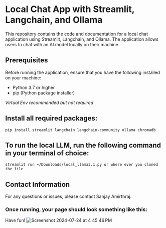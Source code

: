 # **Local Chat App with Streamlit, Langchain, and Ollama**
This repository contains the code and documentation for a local chat application using Streamlit, Langchain, and Ollama. The application allows users to chat with an AI model locally on their machine.



## **Prerequisites**
Before running the application, ensure that you have the following installed on your machine:
* Python 3.7 or higher
* pip (Python package installer)



_Virtual Env recommended but not required_



## **Install all required packages:**

```pip install streamlit langchain langchain-community ollama chromadb```




## **To run the local LLM, run the following command in your terminal of choice:**

```streamlit run ~/Downloads/local_llama3.1.py or where ever you cloned the file```




## **Contact Information**
For any questions or issues, please contact Sanjay Amirthraj.

### Once running, your page should look something like this:
Have fun!
![Screenshot 2024-07-24 at 4 45 46 PM](https://github.com/user-attachments/assets/09b6ff3d-0393-4fa4-9bf6-1135f079795b)

